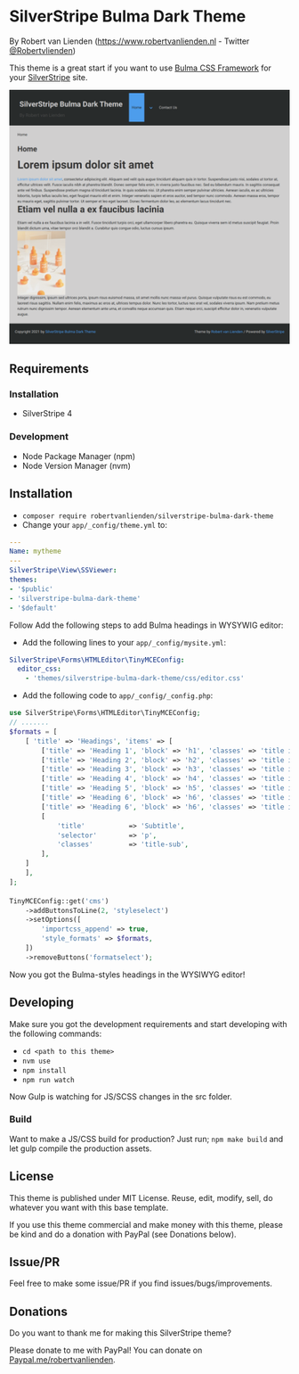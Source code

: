 # SilverStripe Bulma Dark Theme
By Robert van Lienden (https://www.robertvanlienden.nl - Twitter [@Robertvlienden](https://www.twitter.com/robertvlienden))

This theme is a great start if you want to use [Bulma CSS Framework](https://bulma.io/) for your [SilverStripe](https://silverstripe.org) site.

![Screenshot SilverStripe Bulma Dark Theme](screenshots/img_1.png "Screenshot")

## Requirements

### Installation
- SilverStripe 4

### Development
- Node Package Manager (npm)
- Node Version Manager (nvm)

## Installation

- `composer require robertvanlienden/silverstripe-bulma-dark-theme`
- Change your `app/_config/theme.yml` to:
```yaml
---
Name: mytheme
---
SilverStripe\View\SSViewer:
themes:
- '$public'
- 'silverstripe-bulma-dark-theme'
- '$default'

```

Follow Add the following steps to add Bulma headings in WYSYWIG editor:

- Add the following lines to your `app/_config/mysite.yml`:
```yaml
SilverStripe\Forms\HTMLEditor\TinyMCEConfig:
  editor_css:
    - 'themes/silverstripe-bulma-dark-theme/css/editor.css'
```

- Add the following code to `app/_config/_config.php`:
```php
use SilverStripe\Forms\HTMLEditor\TinyMCEConfig;
// .......
$formats = [
    [ 'title' => 'Headings', 'items' => [
        ['title' => 'Heading 1', 'block' => 'h1', 'classes' => 'title is-1'],
        ['title' => 'Heading 2', 'block' => 'h2', 'classes' => 'title is-2'],
        ['title' => 'Heading 3', 'block' => 'h3', 'classes' => 'title is-1'],
        ['title' => 'Heading 4', 'block' => 'h4', 'classes' => 'title is-4'],
        ['title' => 'Heading 5', 'block' => 'h5', 'classes' => 'title is-5'],
        ['title' => 'Heading 6', 'block' => 'h6', 'classes' => 'title is-6'],
        ['title' => 'Heading 6', 'block' => 'h6', 'classes' => 'title is-6'],
        [
            'title'           => 'Subtitle',
            'selector'        => 'p',
            'classes'         => 'title-sub',
        ],
    ]
    ],
];

TinyMCEConfig::get('cms')
    ->addButtonsToLine(2, 'styleselect')
    ->setOptions([
        'importcss_append' => true,
        'style_formats' => $formats,
    ])
    ->removeButtons('formatselect');
```

Now you got the Bulma-styles headings in the WYSIWYG editor!

## Developing

Make sure you got the development requirements and start developing with the following commands:

- `cd <path to this theme>`
- `nvm use`
- `npm install`
- `npm run watch`

Now Gulp is watching for JS/SCSS changes in the src folder.

### Build

Want to make a JS/CSS build for production? Just run;
`npm make build` and let gulp compile the production assets.

## License

This theme is published under MIT License.
Reuse, edit, modify, sell, do whatever you want with this base template.

If you use this theme commercial and make money with this theme, please be kind and do a donation with PayPal (see Donations below).

## Issue/PR

Feel free to make some issue/PR if you find issues/bugs/improvements.

## Donations

Do you want to thank me for making this SilverStripe theme?

Please donate to me with PayPal! You can donate on [Paypal.me/robertvanlienden](http://paypal.me/robertvanlienden).
